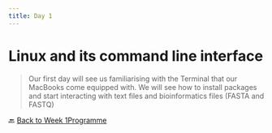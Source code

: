 ```yaml
---
title: Day 1
---
```


# Linux and its command line interface

> Our first day will see us familiarising with the Terminal that our MacBooks come equipped with.
> We will see how to install packages and start interacting with text files and bioinformatics files (FASTA and FASTQ)


:back: [Back to Week 1Programme]({{site.baseurl}}/modules/linux/programme/)